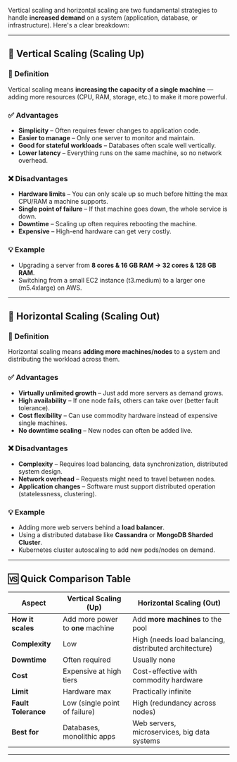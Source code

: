 Vertical scaling and horizontal scaling are two fundamental strategies to handle **increased demand** on a system (application, database, or infrastructure). Here's a clear breakdown:

---

## 🔑 **Vertical Scaling (Scaling Up)**

### 📌 Definition

Vertical scaling means **increasing the capacity of a single machine** — adding more resources (CPU, RAM, storage, etc.) to make it more powerful.

### ✅ Advantages

* **Simplicity** – Often requires fewer changes to application code.
* **Easier to manage** – Only one server to monitor and maintain.
* **Good for stateful workloads** – Databases often scale well vertically.
* **Lower latency** – Everything runs on the same machine, so no network overhead.

### ❌ Disadvantages

* **Hardware limits** – You can only scale up so much before hitting the max CPU/RAM a machine supports.
* **Single point of failure** – If that machine goes down, the whole service is down.
* **Downtime** – Scaling up often requires rebooting the machine.
* **Expensive** – High-end hardware can get very costly.

### 💡 Example

* Upgrading a server from **8 cores & 16 GB RAM → 32 cores & 128 GB RAM**.
* Switching from a small EC2 instance (t3.medium) to a larger one (m5.4xlarge) on AWS.

---

## 🔑 **Horizontal Scaling (Scaling Out)**

### 📌 Definition

Horizontal scaling means **adding more machines/nodes** to a system and distributing the workload across them.

### ✅ Advantages

* **Virtually unlimited growth** – Just add more servers as demand grows.
* **High availability** – If one node fails, others can take over (better fault tolerance).
* **Cost flexibility** – Can use commodity hardware instead of expensive single machines.
* **No downtime scaling** – New nodes can often be added live.

### ❌ Disadvantages

* **Complexity** – Requires load balancing, data synchronization, distributed system design.
* **Network overhead** – Requests might need to travel between nodes.
* **Application changes** – Software must support distributed operation (statelessness, clustering).

### 💡 Example

* Adding more web servers behind a **load balancer**.
* Using a distributed database like **Cassandra** or **MongoDB Sharded Cluster**.
* Kubernetes cluster autoscaling to add new pods/nodes on demand.

---

## 🆚 **Quick Comparison Table**

| Aspect              | Vertical Scaling (Up)             | Horizontal Scaling (Out)                              |
| ------------------- | --------------------------------- | ----------------------------------------------------- |
| **How it scales**   | Add more power to **one** machine | Add **more machines** to the pool                     |
| **Complexity**      | Low                               | High (needs load balancing, distributed architecture) |
| **Downtime**        | Often required                    | Usually none                                          |
| **Cost**            | Expensive at high tiers           | Cost-effective with commodity hardware                |
| **Limit**           | Hardware max                      | Practically infinite                                  |
| **Fault Tolerance** | Low (single point of failure)     | High (redundancy across nodes)                        |
| **Best for**        | Databases, monolithic apps        | Web servers, microservices, big data systems          |

---
